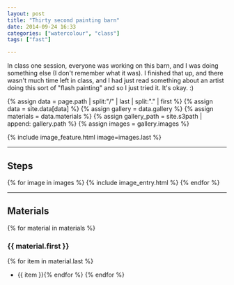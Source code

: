 ```yaml
---
layout: post
title: "Thirty second painting barn"
date: 2014-09-24 16:33
categories: ["watercolour", "class"]
tags: ["fast"]

---
```


In class one session, everyone was working on this barn, and I was
doing something else (I don't remember what it was). I finished that
up, and there wasn't much time left in class, and I had just read
something about an artist doing this sort of "flash painting" and so I
just tried it.  It's okay. :)

{% assign data = page.path | split:"/" | last | split:"." | first %}
{% assign data = site.data[data] %}
{% assign gallery = data.gallery %}
{% assign materials = data.materials %}
{% assign gallery_path = site.s3path | append: gallery.path %}
{% assign images = gallery.images %}

{% include image_feature.html image=images.last %}

*******

## Steps

{% for image in images %}
{% include image_entry.html %}
{% endfor %}

*******

## Materials
{% for material in materials %}
### {{ material.first }}
{% for item in material.last %}
* {{ item }}{% endfor %}
{% endfor %}
